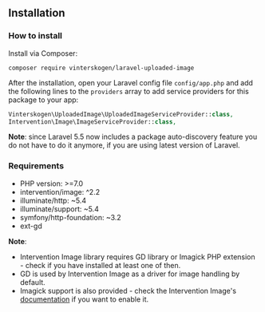 ## Installation

### How to install

Install via Composer:

`composer require vinterskogen/laravel-uploaded-image`

After the installation, open your Laravel config file `config/app.php` and add
the following lines to the `providers` array to add service providers for
this package to your app:

```php
Vinterskogen\UploadedImage\UploadedImageServiceProvider::class,
Intervention\Image\ImageServiceProvider::class,
```

**Note**: since Laravel 5.5 now includes a package auto-discovery feature you do
not have to do it anymore, if you are using latest version of Laravel.

### Requirements

- PHP version: >=7.0
- intervention/image: ^2.2
- illuminate/http: ~5.4
- illuminate/support: ~5.4
- symfony/http-foundation: ~3.2
- ext-gd

**Note**:

- Intervention Image library requires GD library or Imagick PHP extension -
  check if you have installed at least one of then.
- GD is used by Intervention Image as a driver for image handling by default.
- Imagick support is also provided - check the Intervention Image's 
  [documentation](http://image.intervention.io/getting_started/configuration)
if you want to enable it.

